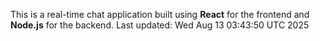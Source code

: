 This is a real-time chat application built using **React** for the frontend and **Node.js** for the backend.
Last updated: Wed Aug 13 03:43:50 UTC 2025
